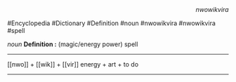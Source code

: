 
<div align="right"><i>nwowikvira</i></div>

#Encyclopedia #Dictionary #Definition #noun #nwowikvira #nwowikvira #spell

*noun*
**Definition :** (magic/energy power) spell

---

[[nwo]] + [[wik]] + [[vir]]
energy + art + to do

---

